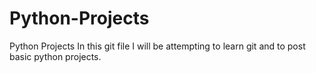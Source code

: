 # Python-Projects
Python Projects
In this git file I will be attempting to learn git and to post basic python projects.
